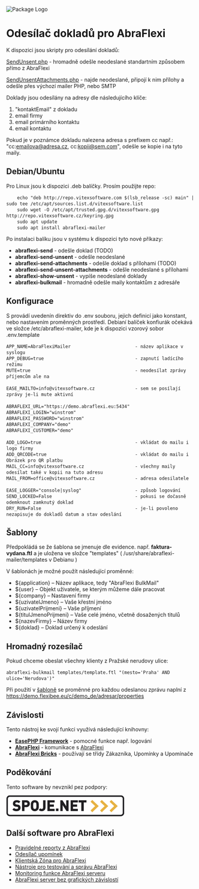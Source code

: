 ![Package Logo](project-logo.svg?raw=true "Project Logo")

Odesílač dokladů pro AbraFlexi
==============================

K dispozici jsou skripty pro odesílání dokladů:

[SendUnsent.php](src/SendUnsent.php) - hromadně odešle neodeslané standartním způsobem přímo z AbraFlexi

[SendUnsentAttachments.php](src/SendUnsentAttachments.php) - najde neodeslané, připojí k nim přílohy a odešle přes výchozí mailer PHP, nebo SMTP

Doklady jsou odesílány na adresy dle následujícího klíče:

1. "kontaktEmail" z dokladu
2. email firmy
3. email primárního kontaktu
4. email kontaktu

Pokud je v poznámce dokladu nalezena adresa s prefixem cc např.: "cc:emailova@adresa.cz, cc:kopii@sem.com", odešle se kopie i na tyto maily.  

Debian/Ubuntu
-------------

Pro Linux jsou k dispozici .deb balíčky. Prosím použijte repo:

```shell
    echo "deb http://repo.vitexsoftware.com $(lsb_release -sc) main" | sudo tee /etc/apt/sources.list.d/vitexsoftware.list
    sudo wget -O /etc/apt/trusted.gpg.d/vitexsoftware.gpg http://repo.vitexsoftware.cz/keyring.gpg
    sudo apt update
    sudo apt install abraflexi-mailer
```

Po instalaci balíku jsou v systému k dispozici tyto nové příkazy:

* **abraflexi-send**                    - odešle doklad (TODO)
* **abraflexi-send-unsent**             - odešle neodeslané
* **abraflexi-send-attachments**        - odešle doklad s přílohami (TODO)
* **abraflexi-send-unsent-attachments** - odešle neodeslané s přílohami
* **abraflexi-show-unsent**             - vypíše neodeslané doklady 
* **abraflexi-bulkmail**                - hromadně odešle maily kontaktům z adresáře

Konfigurace
-----------

S provádí uvedenín direktiv do .env souboru, jejich definicí jako konstant, nebo nastavením proměnných prostředí.
Debianí balíček konfiurák očekává ve složce /etc/abraflexi-mailer, kde je k dispozici vzorový sobor .env.template

```env
APP_NAME=AbraFlexiMailer                        - název aplikace v syslogu
APP_DEBUG=true                                  - zapnutí ladícího režimu
MUTE=true                                       - neodesílat zprávy příjemcům ale na

EASE_MAILTO=info@vitexsoftware.cz               - sem se posílají zprávy je-li mute aktivní

ABRAFLEXI_URL="https://demo.abraflexi.eu:5434"
ABRAFLEXI_LOGIN="winstrom"
ABRAFLEXI_PASSWORD="winstrom"
ABRAFLEXI_COMPANY="demo"
ABRAFLEXI_CUSTOMER="demo"

ADD_LOGO=true                                   - vkládat do mailu i logo firmy
ADD_QRCODE=true                                 - vkládat do mailu i Obrázek pro QR platbu
MAIL_CC=info@vitexsoftware.cz                   - všechny maily odesílat také v kopii na tuto adresu
MAIL_FROM=office@vitexsoftware.cz               - adresa odesilatele

EASE_LOGGER="console|syslog"                    - způsob logování
SEND_LOCKED=False                               - pokusi se dočasně odemknout zamknutý doklad          
DRY_RUN=False                                   - je-li povoleno nezapisuje do dokladů datum a stav odeslání
```

Šablony
-------

Předpokládá se že šablona se jmenuje dle evidence. např. **faktura-vydana.ftl** 
a je uložena ve složce "templates" ( /usr/share/abraflexi-mailer/templates v Debianu )

V šablonách je možné použít následující proměnné:

* ${application} – Název aplikace, tedy "AbraFlexi BulkMail"
* ${user} – Objekt uživatele, se kterým můžeme dále pracovat
* ${company} – Nastavení firmy
* ${uzivatelJmeno} – Vaše křestní jméno
* ${uzivatelPrijmeni} – Vaše příjmení
* ${titulJmenoPrijmeni} – Vaše celé jméno, včetně dosažených titulů
* ${nazevFirmy} – Název firmy
* ${doklad} – Doklad určený k odeslání

Hromadný rozesílač
------------------

Pokud chceme obeslat všechny klienty z Pražské nerudovy ulice: 

```shell
abraflexi-bulkmail templates/template.ftl "(mesto='Praha' AND ulice='Nerudova')"
```

Při použití v [šabloně](tests/test.ftl) se proměnné pro každou odeslanou zprávu
naplní z https://demo.flexibee.eu/c/demo_de/adresar/properties

Závislosti
----------

Tento nástroj ke svojí funkci využívá následující knihovny:

* [**EasePHP Framework**](https://github.com/VitexSoftware/php-ease-core)   - pomocné funkce např. logování
* [**AbraFlexi**](https://github.com/Spoje-NET/php-abraflexi)               - komunikace s [AbraFlexi](https://flexibee.eu/)
* [**AbraFlexi Bricks**](https://github.com/VitexSoftware/AbraFlexi-Bricks) - používají se třídy Zákazníka, Upomínky a Upomínače

Poděkování
----------

Tento software by nevznikl pez podpory:

[ ![Spoje.Net](doc/spojenet.gif?raw=true "Spoje.Net s.r.o.") ](https://spoje.net/)

Další software pro AbraFlexi
---------------------------

* [Pravidelné reporty z AbraFlexi](https://github.com/VitexSoftware/AbraFlexi-Digest)
* [Odesílač upomínek](https://github.com/VitexSoftware/php-abraflexi-reminder)
* [Klientská Zóna pro AbraFlexi](https://github.com/VitexSoftware/AbraFlexi-ClientZone)
* [Nástroje pro testování a správu AbraFlexi](https://github.com/VitexSoftware/AbraFlexi-TestingTools)
* [Monitoring funkce AbraFlexi serveru](https://github.com/VitexSoftware/monitoring-plugins-abraflexi)
* [AbraFlexi server bez grafických závislostí](https://github.com/VitexSoftware/abraflexi-server-deb)
